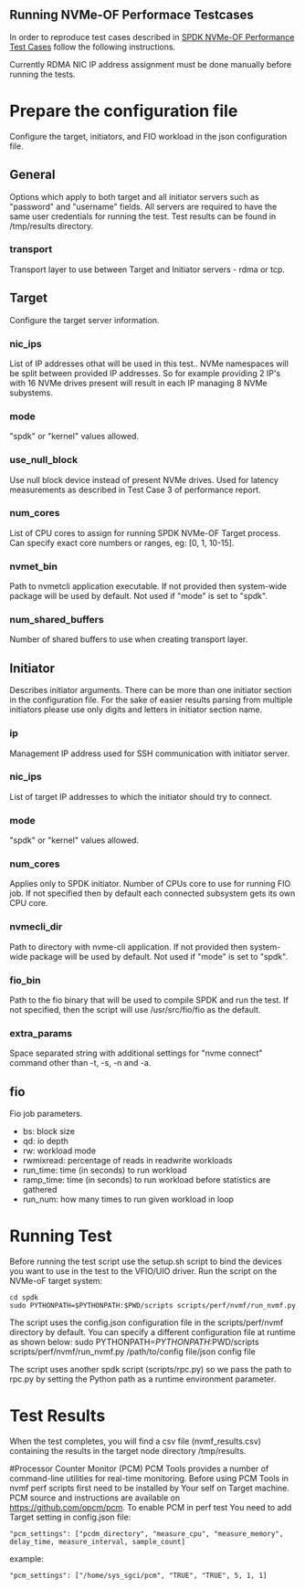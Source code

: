 ## Running NVMe-OF Performace Testcases

In order to reproduce test cases described in [SPDK NVMe-OF Performance Test Cases](https://dqtibwqq6s6ux.cloudfront.net/download/performance-reports/SPDK_nvmeof_perf_report_18.04.pdf) follow the following instructions.

Currently RDMA NIC IP address assignment must be done manually before running the tests.

# Prepare the configuration file
Configure the target, initiators, and FIO workload in the json configuration file.

## General
Options which apply to both target and all initiator servers such as "password" and "username" fields.
All servers are required to have the same user credentials for running the test.
Test results can be found in /tmp/results directory.
### transport
Transport layer to use between Target and Initiator servers - rdma or tcp.

## Target
Configure the target server information.
### nic_ips
List of IP addresses othat will be used in this test..
NVMe namespaces will be split between provided IP addresses.
So for example providing 2 IP's with 16 NVMe drives present will result in each IP managing
8 NVMe subystems.
### mode
"spdk" or "kernel" values allowed.
### use_null_block
Use null block device instead of present NVMe drives. Used for latency measurements as described
in Test Case 3 of performance report.
### num_cores
List of CPU cores to assign for running SPDK NVMe-OF Target process. Can specify exact core numbers or ranges, eg:
[0, 1, 10-15].
### nvmet_bin
Path to nvmetcli application executable. If not provided then system-wide package will be used
by default. Not used if "mode" is set to "spdk".
### num_shared_buffers
Number of shared buffers to use when creating transport layer.

## Initiator
Describes initiator arguments. There can be more than one initiator section in the configuration file.
For the sake of easier results parsing from multiple initiators please use only digits and letters
in initiator section name.
### ip
Management IP address used for SSH communication with initiator server.
### nic_ips
List of target IP addresses to which the initiator should try to connect.
### mode
"spdk" or "kernel" values allowed.
### num_cores
Applies only to SPDK initiator. Number of CPUs core to use for running FIO job.
If not specified then by default each connected subsystem gets its own CPU core.
### nvmecli_dir
Path to directory with nvme-cli application. If not provided then system-wide package will be used
by default. Not used if "mode" is set to "spdk".
### fio_bin
Path to the fio binary that will be used to compile SPDK and run the test.
If not specified, then the script will use /usr/src/fio/fio as the default.
### extra_params
Space separated string with additional settings for "nvme connect" command
other than -t, -s, -n and -a.

## fio
Fio job parameters.
- bs: block size
- qd: io depth
- rw: workload mode
- rwmixread: percentage of reads in readwrite workloads
- run_time: time (in seconds) to run workload
- ramp_time: time (in seconds) to run workload before statistics are gathered
- run_num: how many times to run given workload in loop

# Running Test
Before running the test script use the setup.sh script to bind the devices you want to
use in the test to the VFIO/UIO driver.
Run the script on the NVMe-oF target system:

    cd spdk
    sudo PYTHONPATH=$PYTHONPATH:$PWD/scripts scripts/perf/nvmf/run_nvmf.py
The script uses the config.json configuration file in the scripts/perf/nvmf directory by default. You can
specify a different configuration file at runtime as shown below:
sudo PYTHONPATH=$PYTHONPATH:$PWD/scripts scripts/perf/nvmf/run_nvmf.py /path/to/config file/json config file

The script uses another spdk script (scripts/rpc.py) so we pass the path to rpc.py by setting the Python path
as a runtime environment parameter.

# Test Results
When the test completes, you will find a csv file (nvmf_results.csv) containing the results in the target node
directory /tmp/results.

#Processor Counter Monitor (PCM)
PCM Tools provides a number of command-line utilities for real-time monitoring.
Before using PCM Tools in nvmf perf scripts first need to be installed by Your self on Target machine.
PCM source and instructions are available on https://github.com/opcm/pcm.
To enable PCM in perf test You need to add Target setting in config.json file:
```
"pcm_settings": ["pcdm_directory", "measure_cpu", "measure_memory", delay_time, measure_interval, sample_count]
```
example:
```
"pcm_settings": ["/home/sys_sgci/pcm", "TRUE", "TRUE", 5, 1, 1]
```
